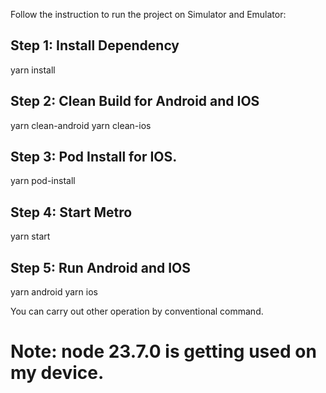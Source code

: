 Follow the instruction to run the project on Simulator and Emulator:
## Step 1: Install Dependency
 yarn install

## Step 2: Clean Build for Android and IOS
 yarn clean-android
 yarn clean-ios

## Step 3: Pod Install for IOS.
 yarn pod-install

## Step 4: Start Metro
 yarn start

## Step 5: Run Android and IOS
 yarn android 
 yarn ios

You can carry out other operation by conventional command. 

# Note: node 23.7.0 is getting used on my device.



